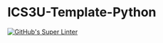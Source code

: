 # ICS3U-Template-Python

[![GitHub's Super Linter](https://github.com/Peter-Gemmell/ICS3U-Unit3-01-Python/workflows/GitHub's%20Super%20Linter/badge.svg)](https://github.com/Peter-Gemmell/ICS3U-Unit3-01-Python/actions)
